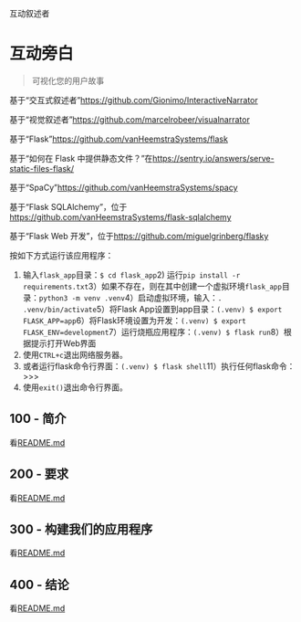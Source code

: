 互动叙述者

# 互动旁白

> 可视化您的用户故事

基于“交互式叙述者”<https://github.com/Gionimo/InteractiveNarrator>

基于“视觉叙述者”<https://github.com/marcelrobeer/visualnarrator>

基于“Flask”<https://github.com/vanHeemstraSystems/flask>

基于“如何在 Flask 中提供静态文件？”在<https://sentry.io/answers/serve-static-files-flask/>

基于“SpaCy”<https://github.com/vanHeemstraSystems/spacy>

基于“Flask SQLAlchemy”，位于<https://github.com/vanHeemstraSystems/flask-sqlalchemy>

基于“Flask Web 开发”，位于<https://github.com/miguelgrinberg/flasky>

按如下方式运行该应用程序：

1) 输入`flask_app`目录：`$ cd flask_app`2) 运行`pip install -r requirements.txt`3）如果不存在，则在其中创建一个虚拟环境`flask_app`目录：`python3 -m venv .venv`4）启动虚拟环境，输入：`. .venv/bin/activate`5）将Flask App设置到app目录：`(.venv) $ export FLASK_APP=app`6）将Flask环境设置为开发：`(.venv) $ export FLASK_ENV=development`7）运行烧瓶应用程序：`(.venv) $ flask run`8）根据提示打开Web界面
9) 使用`CTRL+c`退出网络服务器。
10) 或者运行flask命令行界面：`(.venv) $ flask shell`11）执行任何flask命令：>>>
12) 使用`exit()`退出命令行界面。

## 100 - 简介

看[README.md](./100/README.md)

## 200 - 要求

看[README.md](./200/README.md)

## 300 - 构建我们的应用程序

看[README.md](./300/README.md)

## 400 - 结论

看[README.md](./400/README.md)
